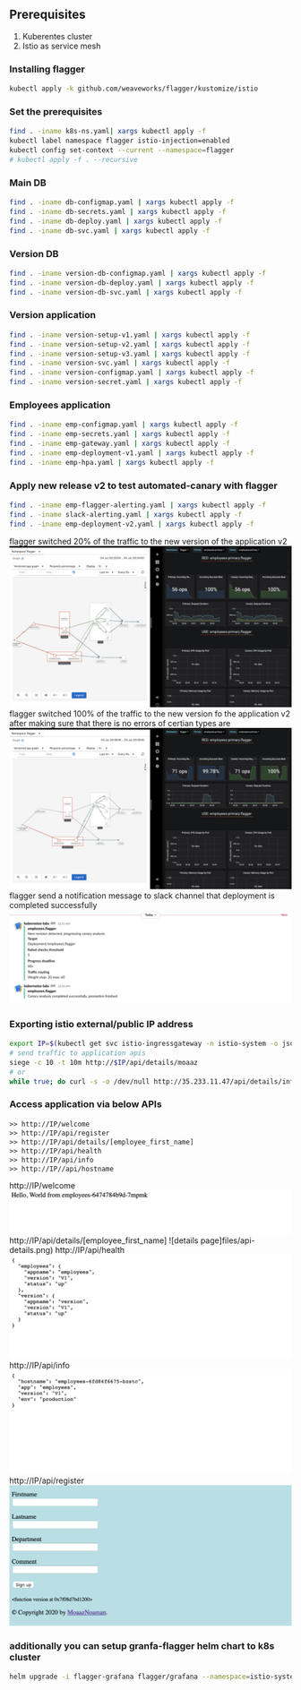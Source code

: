 ## Prerequisites
1. Kuberentes cluster 
2. Istio as service mesh 

### Installing flagger 
```bash
kubectl apply -k github.com/weaveworks/flagger/kustomize/istio
```

### Set the prerequisites
```bash
find . -iname k8s-ns.yaml| xargs kubectl apply -f
kubectl label namespace flagger istio-injection=enabled
kubectl config set-context --current --namespace=flagger
# kubectl apply -f . --recursive
```

### Main DB
```bash
find . -iname db-configmap.yaml | xargs kubectl apply -f
find . -iname db-secrets.yaml | xargs kubectl apply -f
find . -iname db-deploy.yaml | xargs kubectl apply -f
find . -iname db-svc.yaml | xargs kubectl apply -f
```

### Version DB
```bash
find . -iname version-db-configmap.yaml | xargs kubectl apply -f
find . -iname version-db-deploy.yaml | xargs kubectl apply -f
find . -iname version-db-svc.yaml | xargs kubectl apply -f
```

### Version application
```bash
find . -iname version-setup-v1.yaml | xargs kubectl apply -f
find . -iname version-setup-v2.yaml | xargs kubectl apply -f
find . -iname version-setup-v3.yaml | xargs kubectl apply -f
find . -iname version-svc.yaml | xargs kubectl apply -f
find . -iname version-configmap.yaml | xargs kubectl apply -f
find . -iname version-secret.yaml | xargs kubectl apply -f
```


### Employees application
```bash
find . -iname emp-configmap.yaml | xargs kubectl apply -f
find . -iname emp-secrets.yaml | xargs kubectl apply -f
find . -iname emp-gateway.yaml | xargs kubectl apply -f
find . -iname emp-deployment-v1.yaml | xargs kubectl apply -f
find . -iname emp-hpa.yaml | xargs kubectl apply -f
```

### Apply new release v2 to test automated-canary with flagger
```bash
find . -iname emp-flagger-alerting.yaml | xargs kubectl apply -f
find . -iname slack-alerting.yaml | xargs kubectl apply -f
find . -iname emp-deployment-v2.yaml | xargs kubectl apply -f
```
flagger switched 20% of the traffic to the new version of the application v2 
![deploy v2 of the application](files/implement-new-version.png)
flagger switched 100% of the traffic to the new version fo the application v2 after making sure that there is no errors of certian types are 
![100% of traffic migrated to v2](files/traffic-100-redirected-new-version.png) 
flagger send a notification message to slack channel that deployment is completed successfully
![slack notification after the releese is completed](files/slack-notification.png) 

### Exporting istio external/public IP address
```bash
export IP=$(kubectl get svc istio-ingressgateway -n istio-system -o jsonpath='{.status.loadBalancer.ingress[0].ip}')
# send traffic to application apis 
siege -c 10 -t 10m http://$IP/api/details/moaaz
# or
while true; do curl -s -o /dev/null http://35.233.11.47/api/details/info && sleep 1 ; done 
```

### Access application via below APIs
```
>> http://IP/welcome 
>> http://IP/api/register
>> http://IP/api/details/[employee_first_name]
>> http://IP/api/health
>> http://IP/api/info 
>> http://IP//api/hostname 
```

http://IP/welcome 
![welcome page](files/api-welcome.png) 
http://IP/api/details/[employee_first_name]
![details page]files/api-details.png) 
 http://IP/api/health
![health page](files/api-health.png) 
http://IP/api/info 
![info page](files/api-info.png)
http://IP/api/register
![register page](files/register-page.png)



### additionally you can setup granfa-flagger helm chart to k8s cluster
```bash
helm upgrade -i flagger-grafana flagger/grafana --namespace=istio-system --set url=http://prometheus:9090
```